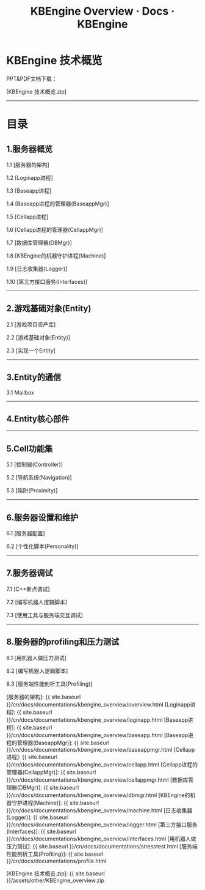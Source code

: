 ﻿---
layout: docs_cn
title: KBEngine Overview · Docs · KBEngine
tab: docs
docsitem: documentation-kbengineoverview
---

KBEngine 技术概览
====================

PPT&PDF文档下载：

[KBEngine 技术概览.zip]


--------------------------------------------------------------



目录
===

1.服务器概览
---------------------------------------

1.1 [服务器的架构]

1.2 [Loginapp进程]

1.3 [Baseapp进程]

1.4 [Baseapp进程的管理器(BaseappMgr)]

1.5 [Cellapp进程]

1.6 [Cellapp进程的管理器(CellappMgr)]

1.7 [数据库管理器(DBMgr)]

1.8 [KBEngine的机器守护进程(Machine)]

1.9 [日志收集器(Logger)]

1.10 [第三方接口服务(Interfaces)]



---------------------------------------



2.游戏基础对象(Entity)
---------------------------------------

2.1 [游戏项目资产库]

2.2 [游戏基础对象(Entity)]

2.3 [实现一个Entity]



---------------------------------------



3.Entity的通信
---------------------------------------

3.1 Mailbox



---------------------------------------



4.Entity核心部件
---------------------------------------



---------------------------------------



5.Cell功能集
---------------------------------------

5.1 [控制器(Controller)]

5.2 [导航系统(Navigation)]

5.3 [陷阱(Proximity)]



---------------------------------------



6.服务器设置和维护
---------------------------------------

6.1 [服务器配置]

6.2 [个性化脚本(Personality)]



---------------------------------------



7.服务器调试
---------------------------------------

7.1 [C++断点调试]

7.2 [编写机器人逻辑脚本]

7.3 [使用工具与服务端交互调试]



---------------------------------------



8.服务器的profiling和压力测试
---------------------------------------

8.1 [用机器人做压力测试]

8.2 [编写机器人逻辑脚本]

8.3 [服务端性能剖析工具(Profiling)]




[服务器的架构]: {{ site.baseurl }}/cn/docs/documentations/kbengine_overview/overview.html
[Loginapp进程]: {{ site.baseurl }}/cn/docs/documentations/kbengine_overview/loginapp.html
[Baseapp进程]: {{ site.baseurl }}/cn/docs/documentations/kbengine_overview/baseapp.html
[Baseapp进程的管理器(BaseappMgr)]: {{ site.baseurl }}/cn/docs/documentations/kbengine_overview/baseappmgr.html
[Cellapp进程]: {{ site.baseurl }}/cn/docs/documentations/kbengine_overview/cellapp.html
[Cellapp进程的管理器(CellappMgr)]: {{ site.baseurl }}/cn/docs/documentations/kbengine_overview/cellappmgr.html
[数据库管理器(DBMgr)]: {{ site.baseurl }}/cn/docs/documentations/kbengine_overview/dbmgr.html
[KBEngine的机器守护进程(Machine)]: {{ site.baseurl }}/cn/docs/documentations/kbengine_overview/machine.html
[日志收集器(Logger)]: {{ site.baseurl }}/cn/docs/documentations/kbengine_overview/logger.html
[第三方接口服务(Interfaces)]: {{ site.baseurl }}/cn/docs/documentations/kbengine_overview/interfaces.html
[用机器人做压力测试]: {{ site.baseurl }}/cn/docs/documentations/stresstest.html
[服务端性能剖析工具(Profiling)]:  {{ site.baseurl }}/cn/docs/documentations/profile.html


[KBEngine 技术概览.zip]: {{ site.baseurl }}/assets/other/KBEngine_overview.zip
